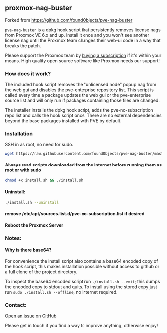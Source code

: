 ## proxmox-nag-buster 
Forked from https://github.com/foundObjects/pve-nag-buster

`pve-nag-buster` is a dpkg hook script that persistently removes license nags
from Proxmox VE 6.x and up. Install it once and you won't see another license
nag until the Proxmox team  changes their web-ui code in a way that breaks the patch.

Please support the Proxmox team by [buying a subscription](https://www.proxmox.com/en/proxmox-ve/pricing) if it's within your
means. High quality open source software like Proxmox needs our support!

### How does it work?

The included hook script removes the "unlicensed node" popup nag from the web
gui and disables the pve-enterprise repository list. This script is called
every time a package updates the web gui or the pve-enterprise source list and
will only run if packages containing those files are changed.

The installer installs the dpkg hook script, adds the pve-no-subscription repo list
and calls the hook script once. There are no external dependencies beyond the base
packages installed with PVE by default.



### Installation

SSH in as root, no need for sudo.

```sh
wget https://raw.githubusercontent.com/foundObjects/pve-nag-buster/master/install.sh
```
#### Always read scripts downloaded from the internet before running them as root or with sudo
```sh
chmod +x install.sh && ./install.sh
```

#### Uninstall:
```sh
./install.sh --uninstall
```
#### remove /etc/apt/sources.list.d/pve-no-subscription.list if desired

#### Reboot the Proxmox Server



### Notes:

#### Why is there base64?

For convenience the install script also contains a base64 encoded copy of the
hook script, this makes installation possible without access to github or a
full clone of the project directory.

To inspect the base64 encoded script run `./install.sh --emit`; this dumps the
encoded copy to stdout and quits. To install using the stored copy just run
`sudo ./install.sh --offline`, no internet required.


### Contact:

[Open an issue](https://github.com/foundObjects/pve-nag-buster/issues) on GitHub

Please get in touch if you find a way to improve anything, otherwise enjoy!

